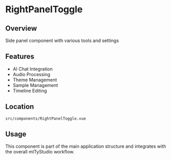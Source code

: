 # RightPanelToggle

## Overview

Side panel component with various tools and settings

## Features

- AI Chat Integration
- Audio Processing
- Theme Management
- Sample Management
- Timeline Editing

## Location

`src/components/RightPanelToggle.vue`

## Usage

This component is part of the main application structure and integrates with the overall mITyStudio workflow.

